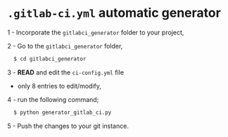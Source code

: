 # `.gitlab-ci.yml` automatic generator

1 - Incorporate the `gitlabci_generator` folder to your project,

2 - Go to the `gitlabci_generator` folder,
```sh
  $ cd gitlabci_generator
```

3 - **READ** and edit the `ci-config.yml` file 
 - only 8 entries to edit/modify,

4 - run the following command;

```sh
  $ python generator_gitlab_ci.py
```  

5 - Push the changes to your git instance.  